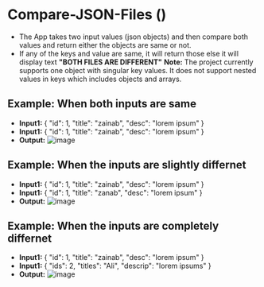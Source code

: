 # Compare-JSON-Files ()
- The App takes two input values (json objects) and then compare both values and return either the objects are same or not. 
- If any of the keys and value are same, it will return those else it will display text **"BOTH FILES ARE DIFFERENT"**
**Note:** The project currently supports one object with singular key values. It does not support nested values in keys which includes objects and arrays.
## Example: When both inputs are same
- **Input1:** 
{
  "id": 1,
  "title": "zainab",
  "desc": "lorem ipsum"
}
- **Input1:** 
{
  "id": 1,
  "title": "zainab",
  "desc": "lorem ipsum"
}
-  **Output:**
![image](https://user-images.githubusercontent.com/88162824/218309634-90205132-c784-46a6-abf1-d2b01c99fa88.png)
## Example: When the inputs are slightly differnet
- **Input1:** 
{
  "id": 1,
  "title": "zainab",
  "desc": "lorem ipsum"
}
- **Input1:** 
{
  "id": 1,
  "title": "zanab",
  "desc": "lorem ipsum"
}
-  **Output:**
![image](https://user-images.githubusercontent.com/88162824/218309808-c5997798-4b63-41bc-8e6a-1bb90bcabaa2.png)
## Example: When the inputs are completely differnet
- **Input1:** 
{
  "id": 1,
  "title": "zainab",
  "desc": "lorem ipsum"
}
- **Input1:** 
{
  "ids": 2,
  "titles": "Ali",
  "descrip": "lorem ipsums"
}
-  **Output:**
![image](https://user-images.githubusercontent.com/88162824/218309862-149f6789-8643-4765-b7e5-297abf81cedb.png)

